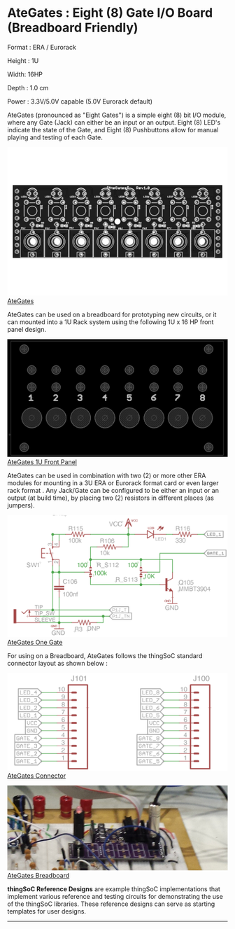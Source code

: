 # AteGates : Eight (8) Gate I/O Board (Breadboard Friendly) 

Format : ERA / Eurorack

Height : 1U 

Width: 16HP

Depth : 1.0 cm

Power : 3.3V/5.0V capable (5.0V Eurorack default)

AteGates (pronounced as "Eight Gates") is a simple eight (8) bit I/O module,
where any Gate (Jack) can either be an input or an output.
Eight (8) LED's indicate the state of the Gate, and Eight (8) Pushbuttons allow
for manual playing and testing of each Gate.

[![thingSoC AteGates](https://github.com/PatternAgents/AteGates/blob/master/images/AteGates_top.png?raw=true)AteGates](https://github.com/patternagents/AteGates)

AteGates can be used on a breadboard for prototyping new circuits,
or it can mounted into a 1U Rack system using the following 1U x 16 HP front panel design.

[![AteGates 1U Front Panel](https://github.com/PatternAgents/AteGates/blob/master/images/AteGates_panel.png?raw=true)AteGates 1U Front Panel](https://github.com/patternagents/AteGates)

AteGates can be used in combination with two (2) or more other ERA modules
for mounting in a 3U ERA or Eurorack format card or even larger rack format
.
Any Jack/Gate can be configured to be either an input or an output (at build time),
by placing two (2) resistors in different places (as jumpers).

[![AteGates One Gate](https://github.com/PatternAgents/AteGates/blob/master/images/OneGate.png?raw=true)AteGates One Gate](https://github.com/patternagents/AteGates)

For using on a Breadboard, AteGates follows the thingSoC standard connector layout as shown below :

[![AteGates Connector](https://github.com/PatternAgents/AteGates/blob/master/images/AteGates_connector_sch.png?raw=true)AteGates Connector](https://github.com/patternagents/AteGates)

[![AteGates Breadboard](https://github.com/PatternAgents/AteGates/blob/master/images/AteGates_bb.png?raw=true)AteGates Breadboard](https://github.com/patternagents/AteGates)


**thingSoC Reference Designs** are example thingSoC implementations that implement
various reference and testing circuits for demonstrating the use of the thingSoC libraries.
These reference designs can serve as starting templates for user designs.

---------------------------------------

